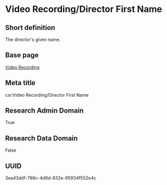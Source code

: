 # Video Recording/Director First Name
## Short definition
The director's given name.
## Base page
[Video Recording](../../Objects/Video%20Recording.md)
## Meta title
csr:Video Recording/Director First Name
## Research Admin Domain
True
## Research Data Domain
False
## UUID
3ea43ddf-786c-4d6d-832e-95934f552e4c
